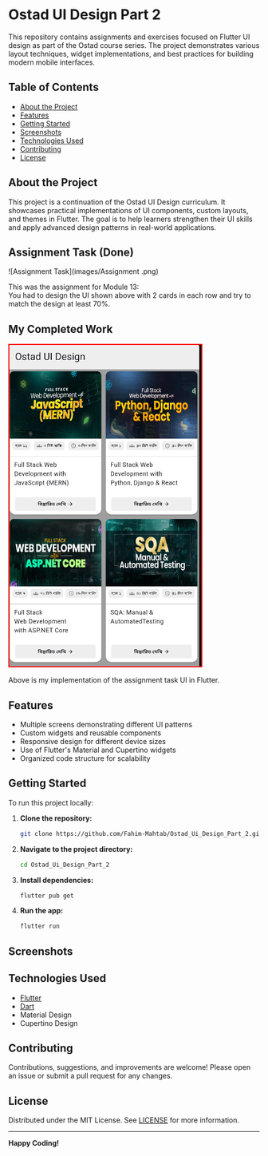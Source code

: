 # Ostad UI Design Part 2

This repository contains assignments and exercises focused on Flutter UI design as part of the Ostad course series. The project demonstrates various layout techniques, widget implementations, and best practices for building modern mobile interfaces.

## Table of Contents

- [About the Project](#about-the-project)
- [Features](#features)
- [Getting Started](#getting-started)
- [Screenshots](#screenshots)
- [Technologies Used](#technologies-used)
- [Contributing](#contributing)
- [License](#license)

## About the Project

This project is a continuation of the Ostad UI Design curriculum. It showcases practical implementations of UI components, custom layouts, and themes in Flutter. The goal is to help learners strengthen their UI skills and apply advanced design patterns in real-world applications.

## Assignment Task (Done)
![Assignment Task](images/Assignment .png)

This was the assignment for Module 13:  
You had to design the UI shown above with 2 cards in each row and try to match the design at least 70%.

## My Completed Work
![My Completed Work](images/AssignmentDone.png)

Above is my implementation of the assignment task UI in Flutter.

## Features

- Multiple screens demonstrating different UI patterns
- Custom widgets and reusable components
- Responsive design for different device sizes
- Use of Flutter's Material and Cupertino widgets
- Organized code structure for scalability

## Getting Started

To run this project locally:

1. **Clone the repository:**
    ```bash
    git clone https://github.com/Fahim-Mahtab/Ostad_Ui_Design_Part_2.git
    ```
2. **Navigate to the project directory:**
    ```bash
    cd Ostad_Ui_Design_Part_2
    ```
3. **Install dependencies:**
    ```bash
    flutter pub get
    ```
4. **Run the app:**
    ```bash
    flutter run
    ```

## Screenshots

<!-- Add screenshots of your app UI below -->
<!-- ![Screenshot1](screenshots/screen1.png) -->
<!-- ![Screenshot2](screenshots/screen2.png) -->

## Technologies Used

- [Flutter](https://flutter.dev/)
- [Dart](https://dart.dev/)
- Material Design
- Cupertino Design

## Contributing

Contributions, suggestions, and improvements are welcome! Please open an issue or submit a pull request for any changes.

## License

Distributed under the MIT License. See [LICENSE](LICENSE) for more information.

---

**Happy Coding!**

